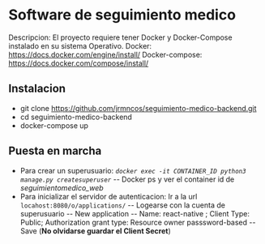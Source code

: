 # Software de seguimiento medico

Descripcion: El proyecto requiere tener Docker y Docker-Compose instalado en su sistema Operativo.
Docker: https://docs.docker.com/engine/install/
Docker-compose: https://docs.docker.com/compose/install/
## Instalacion
- git clone https://github.com/jrmncos/seguimiento-medico-backend.git
- cd seguimiento-medico-backend
- docker-compose up

## Puesta en marcha
- Para crear un superusuario: *`docker exec -it CONTAINER_ID python3 manage.py createsuperuser`*
	-- Docker ps y ver el container id de *seguimientomedico_web* 
- Para inicializar el servidor de autenticacion: Ir a la url `locahost:8080/o/applications/`
	-- Logearse con la cuenta de superusuario
	--  New application
	-- Name: react-native ; Client Type: Public; Authorization grant type: Resource owner passsword-based
	-- Save (**No olvidarse guardar el Client Secret**)